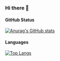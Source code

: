 ### Hi there 🍊

<!--
**Al-Mikan/Al-Mikan** is a ✨ _special_ ✨ repository because its `README.md` (this file) appears on your GitHub profile.

Here are some ideas to get you started:

- 🔭 I’m currently working on ...
- 🌱 I’m currently learning ...
- 👯 I’m looking to collaborate on ...
- 🤔 I’m looking for help with ...
- 💬 Ask me about ...
- 📫 How to reach me: ...
- 😄 Pronouns: ...
- ⚡ Fun fact: ...
-->
#### GitHub Status
[![Anurag's GitHub stats](https://github-readme-stats.vercel.app/api?username=Al-Mikan&show_icons=true&theme=dark
)](https://github.com/anuraghazra/github-readme-stats)
#### Languages
[![Top Langs](https://github-readme-stats.vercel.app/api/top-langs/?username=Al-Mikan&langs_count=8)](https://github.com/anuraghazra/github-readme-stats)
